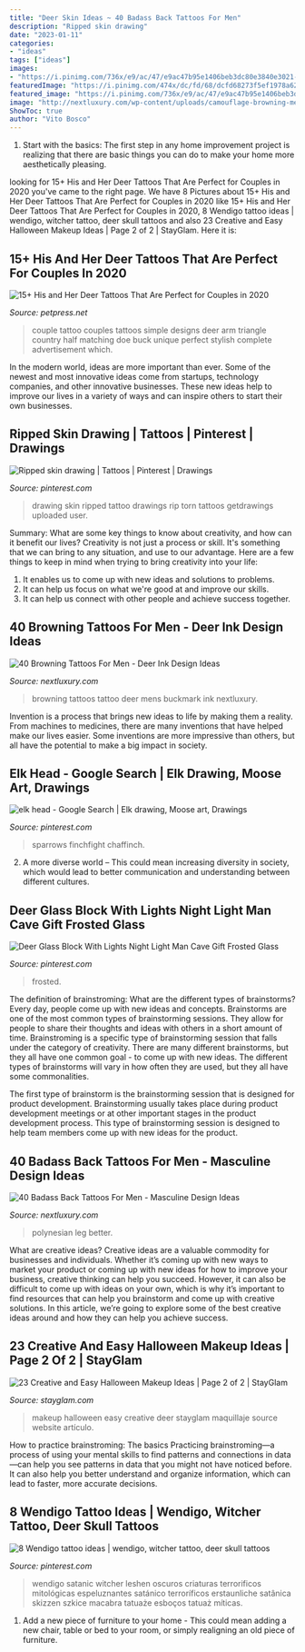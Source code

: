 ```yaml
---
title: "Deer Skin Ideas ~ 40 Badass Back Tattoos For Men"
description: "Ripped skin drawing"
date: "2023-01-11"
categories:
- "ideas"
tags: ["ideas"]
images:
- "https://i.pinimg.com/736x/e9/ac/47/e9ac47b95e1406beb3dc80e3840e3021--elk.jpg"
featuredImage: "https://i.pinimg.com/474x/dc/fd/68/dcfd68273f5ef1978a627d4144339ea1.jpg"
featured_image: "https://i.pinimg.com/736x/e9/ac/47/e9ac47b95e1406beb3dc80e3840e3021--elk.jpg"
image: "http://nextluxury.com/wp-content/uploads/camouflage-browning-mens-tattoo.jpg"
ShowToc: true
author: "Vito Bosco"
---
```



1. Start with the basics: The first step in any home improvement project is realizing that there are basic things you can do to make your home more aesthetically pleasing.

	

		
looking for 15+ His and Her Deer Tattoos That Are Perfect for Couples in 2020 you've came to the right page. We have 8 Pictures about 15+ His and Her Deer Tattoos That Are Perfect for Couples in 2020 like 15+ His and Her Deer Tattoos That Are Perfect for Couples in 2020, 8 Wendigo tattoo ideas | wendigo, witcher tattoo, deer skull tattoos and also 23 Creative and Easy Halloween Makeup Ideas | Page 2 of 2 | StayGlam. Here it is:
		
    
## 15+ His And Her Deer Tattoos That Are Perfect For Couples In 2020

<img loading=lazy src="https://cdn.petpress.net/wp-content/uploads/2020/03/12021952/his-and-her-deer-tattoo-couple-design.jpg" onerror="this.onerror=null;this.src='https://tse3.mm.bing.net/th?id=OIP.J-SMQlcNgfwChtEDgj84CAHaLD&amp;pid=15.1';" alt="15+ His and Her Deer Tattoos That Are Perfect for Couples in 2020">

_Source: petpress.net_

>couple tattoo couples tattoos simple designs deer arm triangle country half matching doe buck unique perfect stylish complete advertisement which. 

	

In the modern world, ideas are more important than ever. Some of the newest and most innovative ideas come from startups, technology companies, and other innovative businesses. These new ideas help to improve our lives in a variety of ways and can inspire others to start their own businesses.

    
## Ripped Skin Drawing | Tattoos | Pinterest | Drawings

<img loading=lazy src="https://s-media-cache-ak0.pinimg.com/736x/37/b3/89/37b38968ee583df322daad8972dc3128.jpg" onerror="this.onerror=null;this.src='https://tse3.mm.bing.net/th?id=OIP.kd8C9Z5NV8OJDpe5Nse_eQHaHa&amp;pid=15.1';" alt="Ripped skin drawing | Tattoos | Pinterest | Drawings">

_Source: pinterest.com_

>drawing skin ripped tattoo drawings rip torn tattoos getdrawings uploaded user. 

	

Summary: What are some key things to know about creativity, and how can it benefit our lives?
Creativity is not just a process or skill. It's something that we can bring to any situation, and use to our advantage. Here are a few things to keep in mind when trying to bring creativity into your life:
1. It enables us to come up with new ideas and solutions to problems.
2. It can help us focus on what we're good at and improve our skills.
3. It can help us connect with other people and achieve success together.

    
## 40 Browning Tattoos For Men - Deer Ink Design Ideas

<img loading=lazy src="http://nextluxury.com/wp-content/uploads/camouflage-browning-mens-tattoo.jpg" onerror="this.onerror=null;this.src='https://tse2.mm.bing.net/th?id=OIP.uLRW1dGD-EStDn21ZTtMsAHaHa&amp;pid=15.1';" alt="40 Browning Tattoos For Men - Deer Ink Design Ideas">

_Source: nextluxury.com_

>browning tattoos tattoo deer mens buckmark ink nextluxury. 

	

Invention is a process that brings new ideas to life by making them a reality. From machines to medicines, there are many inventions that have helped make our lives easier. Some inventions are more impressive than others, but all have the potential to make a big impact in society.

    
## Elk Head - Google Search | Elk Drawing, Moose Art, Drawings

<img loading=lazy src="https://i.pinimg.com/736x/e9/ac/47/e9ac47b95e1406beb3dc80e3840e3021--elk.jpg" onerror="this.onerror=null;this.src='https://tse3.mm.bing.net/th?id=OIP.G4ABqES9dWMCFWwQEE8W2wHaKX&amp;pid=15.1';" alt="elk head - Google Search | Elk drawing, Moose art, Drawings">

_Source: pinterest.com_

>sparrows finchfight chaffinch. 

	

2. A more diverse world – This could mean increasing diversity in society, which would lead to better communication and understanding between different cultures.

    
## Deer Glass Block With Lights Night Light Man Cave Gift Frosted Glass

<img loading=lazy src="https://i.pinimg.com/736x/af/15/98/af159885f1d8b868d1265ce904166424.jpg" onerror="this.onerror=null;this.src='https://tse2.mm.bing.net/th?id=OIP.CMeDBF5_qOp2akLNt8b8-QHaNd&amp;pid=15.1';" alt="Deer Glass Block With Lights Night Light Man Cave Gift Frosted Glass">

_Source: pinterest.com_

>frosted. 

	

The definition of brainstroming: What are the different types of brainstorms?
Every day, people come up with new ideas and concepts. Brainstorms are one of the most common types of brainstorming sessions. They allow for people to share their thoughts and ideas with others in a short amount of time. Brainstroming is a specific type of brainstorming session that falls under the category of creativity. 
There are many different brainstorms, but they all have one common goal - to come up with new ideas. The different types of brainstorms will vary in how often they are used, but they all have some commonalities. 

The first type of brainstorm is the brainstorming session that is designed for product development. Brainstorming usually takes place during product development meetings or at other important stages in the product development process. This type of brainstorming session is designed to help team members come up with new ideas for the product.

    
## 40 Badass Back Tattoos For Men - Masculine Design Ideas

<img loading=lazy src="https://nextluxury.com/wp-content/uploads/badass-mens-polynesian-tribal-3d-back-tattoos.jpg" onerror="this.onerror=null;this.src='https://tse1.mm.bing.net/th?id=OIP.CY2bFTb0Nxmo0ivLy40xTAHaHa&amp;pid=15.1';" alt="40 Badass Back Tattoos For Men - Masculine Design Ideas">

_Source: nextluxury.com_

>polynesian leg better. 

	

What are creative ideas?
Creative ideas are a valuable commodity for businesses and individuals. Whether it’s coming up with new ways to market your product or coming up with new ideas for how to improve your business, creative thinking can help you succeed. However, it can also be difficult to come up with ideas on your own, which is why it’s important to find resources that can help you brainstorm and come up with creative solutions. In this article, we’re going to explore some of the best creative ideas around and how they can help you achieve success.

    
## 23 Creative And Easy Halloween Makeup Ideas | Page 2 Of 2 | StayGlam

<img loading=lazy src="https://stayglam.com/wp-content/uploads/2017/08/bylabella_Deer-Makeup-Look-for-Halloween.jpg" onerror="this.onerror=null;this.src='https://tse3.mm.bing.net/th?id=OIP.aqdEA1wK1d5UuakRbfgP0AHaJQ&amp;pid=15.1';" alt="23 Creative and Easy Halloween Makeup Ideas | Page 2 of 2 | StayGlam">

_Source: stayglam.com_

>makeup halloween easy creative deer stayglam maquillaje source website artículo. 

	

How to practice brainstroming: The basics
Practicing brainstroming—a process of using your mental skills to find patterns and connections in data—can help you see patterns in data that you might not have noticed before. It can also help you better understand and organize information, which can lead to faster, more accurate decisions.

    
## 8 Wendigo Tattoo Ideas | Wendigo, Witcher Tattoo, Deer Skull Tattoos

<img loading=lazy src="https://i.pinimg.com/474x/dc/fd/68/dcfd68273f5ef1978a627d4144339ea1.jpg" onerror="this.onerror=null;this.src='https://tse3.mm.bing.net/th?id=OIP.ulnacYyAv5IH_a40VhAUNQAAAA&amp;pid=15.1';" alt="8 Wendigo tattoo ideas | wendigo, witcher tattoo, deer skull tattoos">

_Source: pinterest.com_

>wendigo satanic witcher leshen oscuros criaturas terrorificos mitológicas espeluznantes satánico terroríficos erstaunliche satânica skizzen szkice macabra tatuaże esboços tatuaż míticas. 

	

1. Add a new piece of furniture to your home - This could mean adding a new chair, table or bed to your room, or simply realigning an old piece of furniture.

